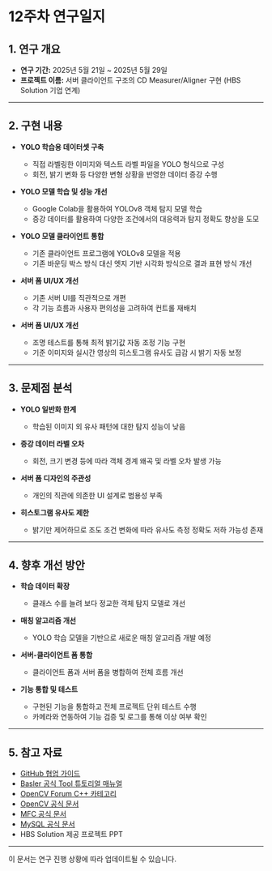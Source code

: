# 12주차 연구일지

## 1. 연구 개요

- **연구 기간:** 2025년 5월 21일 ~ 2025년 5월 29일
- **프로젝트 이름:** 서버 클라이언트 구조의 CD Measurer/Aligner 구현 (HBS Solution 기업 연계)

---

## **2. 구현 내용**
- **YOLO 학습용 데이터셋 구축**
    - 직접 라벨링한 이미지와 텍스트 라벨 파일을 YOLO 형식으로 구성
    - 회전, 밝기 변화 등 다양한 변형 상황을 반영한 데이터 증강 수행

- **YOLO 모델 학습 및 성능 개선**
    - Google Colab을 활용하여 YOLOv8 객체 탐지 모델 학습
    - 증강 데이터를 활용하여 다양한 조건에서의 대응력과 탐지 정확도 향상을 도모

- **YOLO 모델 클라이언트 통합**
    - 기존 클라이언트 프로그램에 YOLOv8 모델을 적용
    - 기존 바운딩 박스 방식 대신 엣지 기반 시각화 방식으로 결과 표현 방식 개선

- **서버 폼 UI/UX 개선**
    - 기존 서버 UI를 직관적으로 개편
    - 각 기능 흐름과 사용자 편의성을 고려하여 컨트롤 재배치

- **서버 폼 UI/UX 개선**
    - 조명 테스트를 통해 최적 밝기값 자동 조정 기능 구현
    - 기준 이미지와 실시간 영상의 히스토그램 유사도 급감 시 밝기 자동 보정
---

## **3. 문제점 분석**
- **YOLO 일반화 한계**  
  - 학습된 이미지 외 유사 패턴에 대한 탐지 성능이 낮음

- **증강 데이터 라벨 오차**  
  - 회전, 크기 변경 등에 따라 객체 경계 왜곡 및 라벨 오차 발생 가능

- **서버 폼 디자인의 주관성**
  - 개인의 직관에 의존한 UI 설계로 범용성 부족

- **히스토그램 유사도 제한**
  - 밝기만 제어하므로 조도 조건 변화에 따라 유사도 측정 정확도 저하 가능성 존재

---

## **4. 향후 개선 방안**

- **학습 데이터 확장**  
  - 클래스 수를 늘려 보다 정교한 객체 탐지 모델로 개선

- **매칭 알고리즘 개선**  
  - YOLO 학습 모델을 기반으로 새로운 매칭 알고리즘 개발 예정

- **서버-클라이언트 폼 통합**  
  - 클라이언트 폼과 서버 폼을 병합하여 전체 흐름 개선

- **기능 통합 및 테스트**  
  - 구현된 기능을 통합하고 전체 프로젝트 단위 테스트 수행
  - 카메라와 연동하여 기능 검증 및 로그를 통해 이상 여부 확인

---

## 5. 참고 자료

- [GitHub 협업 가이드](https://docs.github.com/en/github)
- [Basler 공식 Tool 튜토리얼 매뉴얼](https://www.baslerweb.com/ko-kr/learning/tutorials/)
- [OpenCV Forum C++ 카테고리](https://forum.opencv.org/c/c/9)
- [OpenCV 공식 문서](https://docs.opencv.org/)
- [MFC 공식 문서](https://learn.microsoft.com/ko-kr/cpp/mfc/mfc-concepts?view=msvc-170)
- [MySQL 공식 문서](https://dev.mysql.com/doc/)
- HBS Solution 제공 프로젝트 PPT

---

이 문서는 연구 진행 상황에 따라 업데이트될 수 있습니다.
